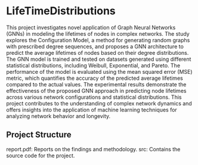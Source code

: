 # LifeTimeDistributions
This project investigates novel application of  Graph Neural Networks (GNNs) in modeling the lifetimes of  nodes in complex networks. The study explores the 
Configuration Model, a method for generating random graphs 
with prescribed degree sequences, and proposes a GNN 
architecture to predict the average lifetimes of nodes based on 
their degree distributions. The GNN model is trained and tested 
on datasets generated using different statistical distributions, 
including Weibull, Exponential, and Pareto. The performance 
of the model is evaluated using the mean squared error (MSE) 
metric, which quantifies the accuracy of the predicted average 
lifetimes compared to the actual values. The experimental 
results demonstrate the effectiveness of the proposed GNN 
approach in predicting node lifetimes across various network 
configurations and statistical distributions. This project
contributes to the understanding of complex network dynamics 
and offers insights into the application of machine learning 
techniques for analyzing network behavior and longevity. 
## Project Structure
report.pdf: Reports on the findings and methodology.
src: Contains the source code for the project.
